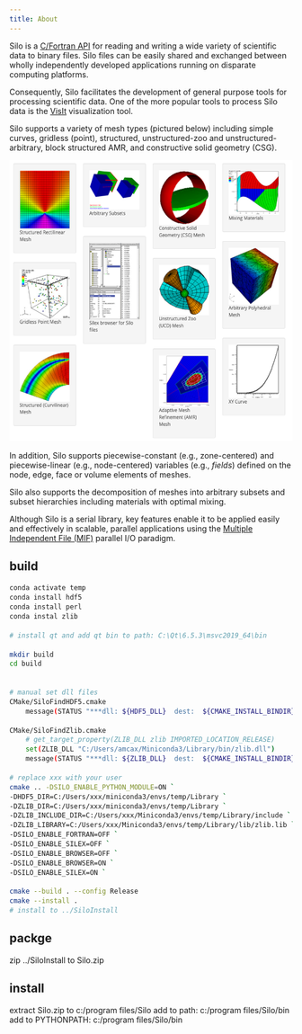```yaml
---
title: About
---
```

Silo is a [C/Fortran API](https://silo.readthedocs.io/) for reading and writing a wide variety of scientific data to binary files.
Silo files can be easily shared and exchanged between wholly independently developed applications running on disparate computing platforms.

Consequently, Silo facilitates the development of general purpose tools for processing scientific data.
One of the more popular tools to process Silo data is the [VisIt](https://github.com/visit-dav/visit) visualization tool.

Silo supports a variety of mesh types (pictured below) including simple curves, gridless (point), structured, unstructured-zoo and unstructured-arbitrary, block structured AMR, and constructive solid geometry (CSG).

<center><img src="docs/images/silo_objects.png" style="height:500px;" /></center>

In addition, Silo supports piecewise-constant (e.g., zone-centered) and piecewise-linear (e.g., node-centered) variables (e.g., *fields*) defined on the node, edge, face or volume elements of meshes.

Silo also supports the decomposition of meshes into arbitrary subsets and subset hierarchies including materials with optimal mixing.

Although Silo is a serial library, key features enable it to be applied easily and effectively in scalable, parallel applications using the [Multiple Independent File (MIF)](https://www.hdfgroup.org/2017/03/mif-parallel-io-with-hdf5/) parallel I/O paradigm.


## build


```bash
conda activate temp
conda install hdf5
conda install perl
conda instal zlib

# install qt and add qt bin to path: C:\Qt\6.5.3\msvc2019_64\bin

mkdir build
cd build


# manual set dll files
CMake/SiloFindHDF5.cmake
    message(STATUS "***dll: ${HDF5_DLL}  dest:  ${CMAKE_INSTALL_BINDIR}")

CMake/SiloFindZlib.cmake
    # get_target_property(ZLIB_DLL zlib IMPORTED_LOCATION_RELEASE)
    set(ZLIB_DLL "C:/Users/amcax/Miniconda3/Library/bin/zlib.dll")
    message(STATUS "***dll: ${ZLIB_DLL}  dest:  ${CMAKE_INSTALL_BINDIR}")

# replace xxx with your user
cmake .. -DSILO_ENABLE_PYTHON_MODULE=ON `
-DHDF5_DIR=C:/Users/xxx/miniconda3/envs/temp/Library `
-DZLIB_DIR=C:/Users/xxx/miniconda3/envs/temp/Library `
-DZLIB_INCLUDE_DIR=C:/Users/xxx/Miniconda3/envs/temp/Library/include `
-DZLIB_LIBRARY=C:/Users/xxx/Miniconda3/envs/temp/Library/lib/zlib.lib `
-DSILO_ENABLE_FORTRAN=OFF `
-DSILO_ENABLE_SILEX=OFF `
-DSILO_ENABLE_BROWSER=OFF `
-DSILO_ENABLE_BROWSER=ON `
-DSILO_ENABLE_SILEX=ON `

cmake --build . --config Release
cmake --install .
# install to ../SiloInstall

```

## packge

zip ../SiloInstall to Silo.zip

## install

extract Silo.zip to c:/program files/Silo
add to path:  c:/program files/Silo/bin
add to PYTHONPATH:  c:/program files/Silo/bin

